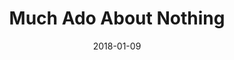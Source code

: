---
subheader: 'written by William Shakespeare

  directed by Ava Geenen

  Winter 2018'
description: "<p dir=\"ltr\">\n<span id=\"docs-internal-guid-97b94d76-8b42-8add-c617-69c937d3495e\"\
  ><span>In a world of digital accessibility, how have humans evolved living under\
  \ constant social scrutiny? Experience one of Shakespeare\u2019s classic comedies,\
  \ reimagined within the confines of a single Mediterranean villa. The proximity\
  \ of peers allows for romances to blossom, but also encourages an atmosphere of\
  \ eavesdropping and scheming to ensue.</span></span></p><h4 class=\"mt-2 mb-2\"\
  >Cast</h4> <p><span data-sheets-userformat=\"0}\" data-sheets-value=\"&quot;Tess\
  \ Gundlah (Leonata) is a second year at the College who is pursuing a double major\
  \ in English and Theatre and Performance Studies. During her time at the University,\
  \ she has performed with the Dean's Men in Comedy of Errors (Angelo), Weekend of\
  \ Workshops in Pericles, But Marxist (Marx, Lysimachus, and others), and more recently\
  \ Commedia dell'Arte (Flaminia) as well as the cast of Peter and the Starcatcher\
  \ (Prentiss). She is excited to be working with the Dean's Men once again, particularly\
  \ on one of her favorite Shakespeare plays! &quot;}\"><strong>Tess Gundlah</strong>\
  \ (Leonata) is a second year at the College who is pursuing a double major in English\
  \ and Theatre and Performance Studies. During her time at the University, she has\
  \ performed with the Dean's Men in <em>Comedy of Errors</em> (Angelo), Weekend of\
  \ Workshops in <em>Pericles, But Marxist</em> (Marx, Lysimachus, and others), and\
  \ more recently Commedia dell'Arte (Flaminia) as well as the cast of <em>Peter And\
  \ The Starcatcher</em> (Prentiss). She is excited to be working with the Dean's\
  \ Men once again, particularly on one of her favorite Shakespeare plays!\_</span></p><p><span\
  \ data-sheets-userformat=\"0}\" data-sheets-value=\"&quot;Lucia Geng (Verges) is\
  \ a first-year student in the College who is very excited to be in her first Dean's\
  \ Men and University Theater production. &quot;}\"><strong>Lucia Geng</strong> (Verges)\
  \ is a first year student in the College who is very excited to be in her first\
  \ Dean's Men and University Theater production.\_</span></p> <p><span data-sheets-userformat=\"\
  0}\" data-sheets-value=\"&quot;Margaret Glazier (Beatrice) is a third year English\
  \ Language and Literature and Political Science major. She has previously worked\
  \ on The Misanthrope (C\xE9lim\xE8ne), As You Like It (Oliver), LEAR (Cordelia),\
  \ The Children's Hour (Karen), Watch Your Language, C**t (Sam),  The Merchant of\
  \ Venice (Shylock), Romeo and Juliet (Sister Laura) and Hamlet (Claudius). &quot;}\"\
  ><strong>Margaret Glazier</strong> (Beatrice) is a third year English Language and\
  \ Literature and Political Science major. She has previously worked on <em>The Misanthrope</em>\
  \ (C\xE9lim\xE8ne), <em>As You Like It</em> (Oliver), <em>LEAR</em> (Cordelia),\
  \ <em>The Children's Hour</em> (Karen), <em>Watch Your Language, C**t</em> (Sam),\
  \ <em>The Merchant of Venice</em> (Shylock), <em>Romeo and Juliet</em> (Sister Laura)\
  \ and <em>Hamlet</em> (Claudius).\_</span></p><p><span data-sheets-userformat=\"\
  0}\" data-sheets-value=\"&quot;Katie DeLong (Hero) is a first year Biology major.\
  \ She has previously worked on Next To Normal (Assistant Director) and is thrilled\
  \ to be working in the Dean's Men this quarter. &quot;}\"><strong>Katie DeLong</strong>\
  \ (Hero) is a first year Biology major. She has previously worked on <em>Next To\
  \ Normal</em> (Assistant Director) and is thrilled to be working in the Dean's Men\
  \ this quarter.\_</span></p><p><span data-sheets-userformat=\"0}\" data-sheets-value=\"\
  &quot;Dhiraj Patel (Don Pedro) is a first-year Psychology major on the Pre-med track.\
  \ He has been in UT's production of Peter and the Starcatcher and is super excited\
  \ to be performing a Shakespeare play for the first time!&quot;}\"><strong>Dhiraj\
  \ Patel</strong> (Don Pedro) is a first-year Psychology major on the Pre-Med track.\
  \ He was in UT's production of <em>Peter And The Starcatcher</em> and is super excited\
  \ to be performing a Shakespeare play for the first time!</span></p> <p><span data-sheets-userformat=\"\
  0}\" data-sheets-value='\"Belen Edwards (Don John) is a second year English major.\
  \ She has previously worked on Iphigenia and Other Daughters (Chorus), She Kills\
  \ Monsters (Evil Tina/Narrator), As You Like It (Silvius), and Mr Burns, a Post-Electric\
  \ Play (Assistant Set Designer).\"}'><strong>Belen Edwards</strong> (Don John) is\
  \ a second year English major. She has previously worked on <em>Iphigenia and Other\
  \ Daughters</em> (Chorus), <em>She Kills Monsters</em> (Evil Tina/Narrator), <em>As\
  \ You Like It </em>(Silvius), and <em>Mr Burns, a post-electric play</em> (Assistant\
  \ Set Designer).</span></p> <p><strong>Sam Jacobson</strong> (Benedick)\_is a student\
  \ in the college.</p> <p><span data-sheets-userformat=\"0}\" data-sheets-value='\"\
  Leo Wehner (Claudio) is a first year at the college. He is currently working diligently\
  \ towards a major in \u201Cwho knows?\u201D This is his first production with University\
  \ Theater and the Dean\u2019s Men, though he was active in his high school\u2019\
  s theater department. Surely at the start of a long and illustrious college acting\
  \ career, he is looking forward to becoming more involved with theater at the university.\"\
  }'><strong>Leo Wehner</strong> (Claudio) is a first year at the college. He is currently\
  \ working diligently towards a major in \u201Cwho knows?\u201D This is his first\
  \ production with University Theater and the Dean\u2019s Men, though he was active\
  \ in his high school\u2019s theater department. Surely at the start of a long and\
  \ illustrious college acting career, he is looking forward to becoming more involved\
  \ with theater at the university.</span></p><p><span data-sheets-userformat=\"0}\"\
  \ data-sheets-value='\"Shreya Shettigar (Antonio) is a first-year aspiring Economics\
  \ major with a Cinema and Media Studies and/or Creative Writing minor. She participated\
  \ in UT in the fall quarter, acting as Pat Sweeney in The Rope- A Weekend of Workshops.\
  \ She is very excited to perform in her first mainstage show. \"}'><strong>Shreya\
  \ Shettigar</strong> (Antonio) is a first year aspiring Economics major with a Cinema\
  \ and Media Studies and/or Creative Writing minor. She participated in UT in fall\
  \ quarter, acting as Pat Sweeney in A Weekend of Workshops: <em>The Rope</em>. She\
  \ is very excited to perform in her first mainstage show.\_</span></p><p><span data-sheets-userformat=\"\
  0}\" data-sheets-value='\"Thomas Noriega (Borachio) is a second year Philosophy\
  \ major. He has worked on After the Revolution (Ben), Henry VI (Gloucester/Edward\
  \ VI), King Lear (Lear), and Julius Caesar (Mark Antony).\"}'><strong>Thomas Noriega</strong>\
  \ (Borachio) is a second year Philosophy major. He has worked on <em>After the Revolution</em>\
  \ (Ben), <em>Henry VI</em> (Gloucester/Edward VI), <em>King Lear</em> (Lear), and\
  \ <em>Julius Caesar</em> (Mark Antony).</span></p><p><span data-sheets-userformat=\"\
  0}\" data-sheets-value='\"Charlie Wiland (Margaret) is a first year student studying\
  \ Linguistics and Philosophy. She got involved with theater in high school with\
  \ a teen Shakespeare group. She is very excited to be in her first University Theater\
  \ show!\"}'><strong>Charlie Wiland</strong> (Margaret) is a first year student studying\
  \ Linguistics and Philosophy. She got involved with theater in high school with\
  \ a teen Shakespeare group. She is very excited to be in her first University Theater\
  \ show!</span></p><p><strong>Olenka Wellisz</strong> (Ursula)\_is a student in the\
  \ college.</p><p><span data-sheets-userformat=\"0}\" data-sheets-value='\"Elizabeth\
  \ Ombrellaro (Dogberry), most commonly known as Liz on campus, is a first year that\
  \ has no idea what she is doing with her life. She has previously worked on Peter\
  \ and the starcatcher (Teddy)  and numerous other plays from highschool, notably\
  \ a show called Umbrella which closely resembles her last name. She also closely\
  \ resembles Dogberry, as saying the wrong words is her specialty.\"}'><strong>Elizabeth\
  \ Ombrellaro</strong> (Dogberry), most commonly known as Liz on campus, is a first\
  \ year that has no idea what she is doing with her life. She has previously worked\
  \ on <em>Peter And The Starcatcher</em> (Teddy) and numerous other plays from highschool,\
  \ notably a show called <em>Umbrella</em> which closely resembles her last name.\
  \ She also closely resembles Dogberry, as saying the wrong words is her specialty.</span></p><p><span\
  \ data-sheets-userformat=\"0}\" data-sheets-value='\"Claire Thomas is a second year\
  \ Creative Writing major. This is her first production at UChicago, although she\
  \ was very involved in theater during high school. She realized that she missed\
  \ it a lot during an existential crisis last summer, and is excited to finally be\
  \ onstage again and to become more involved with University Theater.\"}'><strong>Claire\
  \ Thomas\_</strong>(Sister Francis) is a second year Creative Writing major. This\
  \ is her first production at UChicago, although she was very involved in theater\
  \ during high school. She realized that she missed it a lot during an existential\
  \ crisis last summer, and is excited to finally be onstage again and to become more\
  \ involved with University Theater.</span></p><h4 class=\"mt-2 mb-2\">Production\
  \ Staff</h4> <p><span data-sheets-userformat=\"0}\" data-sheets-value='\"Ava is\
  \ a second year philosophy and psychology major at the university. She previously\
  \ acted in As You Like It (Celia), The Children\u2019s Hour (Rosalie), and Dusk\
  \ Before Fireworks (Kit). She also studied theater in highschool at Baltimore School\
  \ for the Arts. \"}'><strong>Ava Geenen\_</strong>(Director) is a second year Philosophy\
  \ and Psychology major. She previously acted in <em>As You Like It</em> (Celia),\
  \ <em>The Children\u2019s Hour</em> (Rosalie), and <em>Dusk Before Fireworks</em>\
  \ (Kit). She also studied theater in highschool at Baltimore School for the Arts.\_\
  </span></p><p><span data-sheets-userformat=\"0}\" data-sheets-value='\"Anna Aguiar\
  \ Kosicki (Stage Manager) is a second year in the College double majoring in Public\
  \ Policy and Economics; most recent UT credits include As You Like It (Makeup Designer/Wardrobe),\
  \ A Weekend of Workshops- The Importance of Being Earnest (Director), and She Kills\
  \ Monsters (Assistant Stage Manager), in addition to sitting on UT Committee. \"\
  }'><strong>Anna Aguiar Kosicki</strong> (Stage Manager) is a second year in the\
  \ College double majoring in Public Policy and Economics; most recent UT credits\
  \ include <em>As You Like It</em> (Makeup Designer/Wardrobe), A Weekend of Workshops:\_\
  <em>The Importance of Being Earnest</em> (Director), and <em>She Kills Monsters</em>\
  \ (Assistant Stage Manager), in addition to sitting on UT Committee.\_</span></p><p><span\
  \ data-sheets-userformat=\"0}\" data-sheets-value='\"Noah McCarthy (Production Manager)\
  \ is a second year English and Economics major. He previously worked on As You Like\
  \ It (Assistant Production Manager).\"}'><strong>Noah McCarthy</strong> (Production\
  \ Manager) is a second year English and Economics major. He previously worked on\
  \ <em>As You Like It</em> (Assistant Production Manager).</span></p><p><span data-sheets-userformat=\"\
  0}\" data-sheets-value=\"&quot;Lucas Asher, the Lighting Designer, is a second year\
  \ Geophysical Sciences and History major. He has previously worked on As You Like\
  \ It (Fall 2017) and She Kills Monsters (Spring 2017) as Assistant Lighting Designer.\
  \ He is very excited to be working with the Dean's Men.&quot;}\"><strong>Lucas Asher</strong>\
  \ (Lighting Designer)\_is a second year Geophysical Sciences and History major.\
  \ He has previously worked on <em>As You Like It</em>\_and <em>She Kills Monsters</em>\_\
  as Assistant Lighting Designer. He is very excited to be working with the Dean's\
  \ Men.</span></p><p><strong>Jacob Spiegel</strong> (Sound Designer) is a second\
  \ year Computer Science and TAPS major. He has previously worked on\_<em>A Weekend\
  \ Of Workshops: Matt &amp; Ben</em>\_(Director),\_<em>As You Like It</em> (Sound\
  \ Designer), <em>Comedy Of Errors</em> (Assistant Sound Designer), and <em>Mr Burns,\
  \ a post-electric play</em> (Auxiliary Percussion/Assistant Set Designer).</p> <p><span\
  \ data-sheets-userformat=\"0}\" data-sheets-value='\"Clare Kemmerer is the costume\
  \ designer for Much Ado About Nothing, and a second year religion major. She previously\
  \ worked on As You Like It as an assistant costumer. \"}'><strong>Clare Kemmerer</strong>\
  \ (Costume Designer) is\_a second year religion major. She previously worked on\
  \ <em>As You Like It</em> (Assistant Costume Designer).\_</span></p><p><span data-sheets-userformat=\"\
  0}\" data-sheets-value=\"&quot;Emily Lynch (Props Designer) is a second year studying\
  \ English and Political Science. Previous credits include The Merchant of Venice\
  \ (Salerio), Circe (Kitty), The Children's Hour (Peggy/Agatha), As You Like It (Director),\
  \ The Misanthrope (Assistant Director), and Matt and Ben (Matt). She is also a member\
  \ of UT Committee.&quot;}\"><strong>Emily Lynch</strong> (Props Designer) is a second\
  \ year studying English and Political Science. Previous credits include <em>The\
  \ Merchant of Venice</em> (Salerio), <em>Circe</em> (Kitty), <em>The Children's\
  \ Hour</em> (Peggy/Agatha), <em>As You Like It</em> (Director), <em>The Misanthrope</em>\
  \ (Assistant Director), and <em>Matt &amp;\_Ben</em> (Matt). She is also a member\
  \ of UT Committee.</span></p> <p><strong>Edwin Gavis</strong> (Scenic Designer)\_\
  is a student in the college.</p> <p><span data-sheets-userformat=\"0}\" data-sheets-value='\"\
  Maxine King (Assistant Scenic Designer) is a first year intended Math and Computer\
  \ Science major. She has previously worked on As You Like It (Assistant Props Designer),\
  \ and Much Ado About Nothing is her favorite Shakespeare play!\"}'><strong>Maxine\
  \ King</strong> (Associate Scenic Designer) is a first year intended Math and Computer\
  \ Science major. She has previously worked on <em>As You Like It</em> (Assistant\
  \ Props Designer), and <em>Much Ado About Nothing</em> is her favorite Shakespeare\
  \ play!</span></p> <p><span data-sheets-userformat=\"0}\" data-sheets-value='\"\
  Ian Grant-Funck (dramaturg) was once considered the eighth funniest child in the\
  \ state of Illinois - it was his greatest achievement. He serves at the pleasure\
  \ of the Dean\u2019s Men.\"}'><strong>Ian Grant-Funck</strong> (Dramaturg) was once\
  \ considered the eighth funniest child in the state of Illinois - it was his greatest\
  \ achievement. He serves at the pleasure of the Dean\u2019s Men.</span></p><p><strong>Faith\
  \ Shepard</strong> (Music Director)\_is a student in the college.</p><p><span data-sheets-userformat=\"\
  0}\" data-sheets-value=' A Post-Electric Play. \"}'><strong>Hana Eldessouky</strong>\
  \ (Committee Liaison) is a second year English and Anthropology major. She has previously\
  \ worked on <em>As You Like It</em>, <em>She Kills Monsters</em>, and <em>Mr\_Burns,\_\
  a\_post-electric play</em>.\_</span></p><p><span data-sheets-userformat=\"0}\" data-sheets-value='\"\
  musa bouderdaben (tech staff liaison) is a fourth year gender studies major. He\
  \ has worked on a plethora of shows with University Theater, usually in the role\
  \ of lighting designer, although occasionally joining in direction or acting. \"\
  }'><strong>musa bouderdaben</strong> (Tech Staff Liaison) is a fourth year gender\
  \ studies major. He has worked on a plethora of shows with University Theater, usually\
  \ in the role of lighting designer, although occasionally joining in direction or\
  \ acting.\_</span></p><p><span data-sheets-userformat=\"0}\" data-sheets-value='\"\
  Caitlyn Klum (Assistant Director) is a first year prospective Creative Writing and\
  \ Fundamentals major. She has previously worked on As You Like It (Phebe). \"}'><strong>Caitlyn\
  \ Klum</strong> (Assistant Director) is a first year prospective Creative Writing\
  \ and Fundamentals major. She has previously worked on <em>As You Like It</em> (Phebe).</span></p><p><span\
  \ data-sheets-userformat=\"0}\" data-sheets-value=\"&quot;Sophia Lubarr (Assistant\
  \ Production Manager) is a second year Computer Science and Art History major. She\
  \ has also worked on Antigonick (Dramaturg), As You Like It (Assistant Director),\
  \ and Comedy of Errors (Assistant Stage Manager). Sophia is a member of Occam's\
  \ Razor.&quot;}\"><strong>Sophia Lubarr</strong> (Assistant Production Manager)\
  \ is a second year Computer Science and Art History major. She has also worked on\
  \ <em>Antigonick</em> (Dramaturg), <em>As You Like It</em> (Assistant Director),\
  \ and <em>Comedy of Errors</em> (Assistant Stage Manager). Sophia is a member of\
  \ Occam's Razor.</span></p> <p><strong>Sam Sobel</strong> (Assistant Stage Manager)\_\
  is a student in the college.</p><p><strong>Alex Scott Zhou </strong>(Assistant Sound\
  \ Designer)\_is a student in the college.</p><p><strong>Sam Clark</strong> (Assistant\
  \ Lighting Designer)\_is a student in the college.</p><p><strong>Sofia Collins</strong>\
  \ (Assistant Props Designer)\_is a student in the college.</p><p><span data-sheets-userformat=\"\
  0}\" data-sheets-value='\"Laura Parker (Assistant Costume Designer) is a second\
  \ year Environmental Studies and EALC double major. She is thrilled to be participating\
  \ in her first UT/Dean\u2019s Men production.  She has previously worked on Fire\
  \ Escape Films and Maroon TV projects. \"}'><strong>Laura Parker</strong> (Assistant\
  \ Costume Designer) is a second year Environmental Studies and EALC double major.\
  \ She is thrilled to be participating in her first UT/Dean\u2019s Men production.\
  \ She has previously worked on Fire Escape Films and Maroon TV projects.\_</span></p>\
  \ <p><strong>Brooke Nagler</strong> (Assistant Costume Designer)\_is a student in\
  \ the college.</p>"
slug: much-ado-about-nothing
title: Much Ado About Nothing
layout: show-info
quarter: winter
year: 2018
season: 2017-2018 Shows
date: 2018-01-09

---